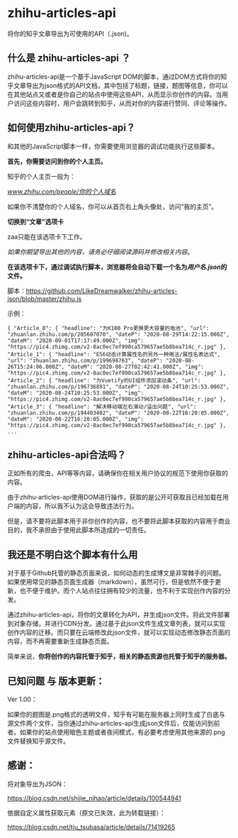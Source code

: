 # zhihu-articles-api

将你的知乎文章导出为可使用的API（.json)。

## 什么是 zhihu-articles-api ？

zhihu-articles-api是一个基于JavaScript DOM的脚本，通过DOM方式将你的知乎文章导出为json格式的API文档，其中包括了标题，链接，题图等信息，你可以在其他站点又或者是你自己的站点中使用这些API，从而显示你创作的内容。当用户访问这些内容时，用户会跳转到知乎，从而对你的内容进行赞同、评论等操作。

## 如何使用zhihu-articles-api？

和其他的JavaScript脚本一样，你需要使用浏览器的调试功能执行这些脚本。

**首先，你需要访问到你的个人主页。**

知乎的个人主页一般为：

*www.zhihu.com/people/你的个人域名*

如果你不清楚你的个人域名，你可以从首页右上角头像处，访问“我的主页”。

**切换到“文章”选项卡**

zaa只能在该选项卡下工作。

*如果你期望导出其他的内容，请务必仔细阅读源码并修改相关内容*。

**在该选项卡下，通过调试执行脚本，浏览器将会自动下载一个名为*用户名.json*的文件。**

脚本：https://github.com/LikeDreamwalker/zhihu-articles-json/blob/master/zhihu.js

示例：

`{
    "Article_0": {
        "headline": "为K100 Pro更换更大容量的电池",
        "url": "zhuanlan.zhihu.com/p/205607070",
        "dateP": "2020-08-29T14:22:15.000Z",
        "dateM": "2020-09-01T17:17:49.000Z",
        "img": "https://pic4.zhimg.com/v2-8ac0ec7ef990ca579657ae5b8bea714c_r.jpg"
    },
    "Article_1": {
        "headline": "ES6动态计算属性名的另外一种用法/属性名表达式",
        "url": "zhuanlan.zhihu.com/p/199698763",
        "dateP": "2020-08-26T15:24:06.000Z",
        "dateM": "2020-08-27T02:42:41.000Z",
        "img": "https://pic4.zhimg.com/v2-8ac0ec7ef990ca579657ae5b8bea714c_r.jpg"
    },
    "Article_2": {
        "headline": "为Vuetify的UI组件添加滚动条",
        "url": "zhuanlan.zhihu.com/p/196736891",
        "dateP": "2020-08-24T10:25:53.000Z",
        "dateM": "2020-08-24T10:25:53.000Z",
        "img": "https://pic4.zhimg.com/v2-8ac0ec7ef990ca579657ae5b8bea714c_r.jpg"
    },
    "Article_3": {
        "headline": "解决移动端左右滑动/溢出问题",
        "url": "zhuanlan.zhihu.com/p/194403402",
        "dateP": "2020-08-22T16:20:05.000Z",
        "dateM": "2020-08-22T16:20:05.000Z",
        "img": "https://pic4.zhimg.com/v2-8ac0ec7ef990ca579657ae5b8bea714c_r.jpg"
    },
    ...`

## zhihu-articles-api合法吗？

正如所有的爬虫，API等等内容，请确保你在相关用户协议的规范下使用你获取的内容。

由于zhihu-articles-api使用DOM进行操作，获取的是公开可获取且已经加载在用户端的内容，所以我不认为这会导致违法行为。

但是，请不要将此脚本用于非你创作的内容，也不要将此脚本获取的内容用于商业目的，我不承担由于使用此脚本所造成的一切责任。

## 我还是不明白这个脚本有什么用

对于基于Github托管的静态页面来说，如何动态的生成博文是非常棘手的问题。如果使用常见的静态页面生成器（markdown），虽然可行，但是依然不便于更新，也不便于维护。而个人站点往往拥有较少的流量，也不利于实现创作内容的分发。

通过zhihu-articles-api，将你的文章转化为API，并生成json文件。将此文件部署到对象存储，并进行CDN分发。通过基于此json文件生成文章列表，就可以实现创作内容的迁移。而只要在云端修改此json文件，就可以实现动态修改静态页面的内容，而不再需要重新生成静态页面。

简单来说，**你将创作的内容托管于知乎，相关的静态资源也托管于知乎的服务器。**

## 已知问题 与 版本更新：

Ver 1.00：

如果你的题图是.png格式的透明文件，知乎有可能在服务器上同时生成了白底与源文件两个文件，当你通过zhihu-articles-api生成json文件后，仅能访问到前者。如果你的站点使用暗色主题或者夜间模式，有必要考虑使用其他来源的.png文件替换知乎源文件。

## 感谢：

将对象导出为JSON：

https://blog.csdn.net/shijie_nihao/article/details/100544941

依据自定义属性获取元素（原文已失效，此为转载链接）：

https://blog.csdn.net/tju_tsubasa/article/details/71419265
